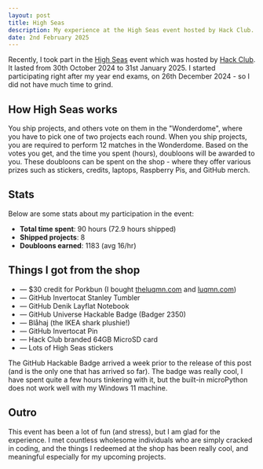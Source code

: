 ```yaml
---
layout: post
title: High Seas
description: My experience at the High Seas event hosted by Hack Club.
date: 2nd February 2025
---
```


Recently, I took part in the [High Seas](https://highseas.hackclub.com) event which was hosted by [Hack Club](https://hackclub.com/). It lasted from 30th October 2024 to 31st January 2025. I started participating right after my year end exams, on 26th December 2024 - so I did not have much time to grind.

## How High Seas works

You ship projects, and others vote on them in the "Wonderdome", where you have to pick one of two projects each round. When you ship projects, you are required to perform 12 matches in the Wonderdome. Based on the votes you get, and the time you spent (hours), doubloons will be awarded to you. These doubloons can be spent on the shop - where they offer various prizes such as stickers, credits, laptops, Raspberry Pis, and GitHub merch.

## Stats

Below are some stats about my participation in the event:

- **Total time spent**: 90 hours (72.9 hours shipped)
- **Shipped projects**: 8
- **Doubloons earned**: 1183 (avg 16/hr)

## Things I got from the shop

- — $30 credit for Porkbun (I bought [theluqmn.com](https://theluqmn.com) and [luqmn.com](https://luqmn.com))
- — GitHub Invertocat Stanley Tumbler
- — GitHub Denik Layflat Notebook
- — GitHub Universe Hackable Badge (Badger 2350)
- — Blåhaj (the IKEA shark plushie!)
- — GitHub Invertocat Pin
- — Hack Club branded 64GB MicroSD card
- — Lots of High Seas stickers

The GitHub Hackable Badge arrived a week prior to the release of this post (and is the only one that has arrived so far). The badge was really cool, I have spent quite a few hours tinkering with it, but the built-in microPython does not work well with my Windows 11 machine.

## Outro

This event has been a lot of fun (and stress), but I am glad for the experience. I met countless wholesome individuals who are simply cracked in coding, and the things I redeemed at the shop has been really cool, and meaningful especially for my upcoming projects.
